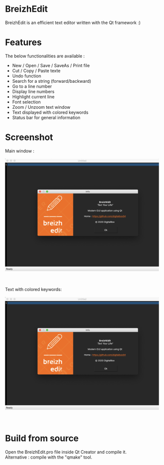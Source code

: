 # BreizhEdit
BreizhEdit is an efficient text editor written with the Qt framework :)


# Features

The below functionalities are available :<br>
- New / Open / Save / SaveAs / Print file
- Cut / Copy / Paste texte 
- Undo function 
- Search for a string (forward/backward)
- Go to a line number
- Display line numbers
- Highlight current line
- Font selection
- Zoom / Unzoom text window
- Text displayed with colored keywords
- Status bar for general information 

# Screenshot

Main window :<br><br>
![Main window](./docs/images/breizhedit_mainwindow.png?raw=true "Main Window")
<br><br><br>

Text with colored keywords:<br><br>
![Colored keywords](./docs/images/breizhedit_mainwindow.png?raw=true "Colored keywords")
<br><br><br>


# Build from source

Open the BreizhEdit.pro file inside Qt Creator and compile it. <br>
Alternative : compile with the "qmake" tool. <br>


